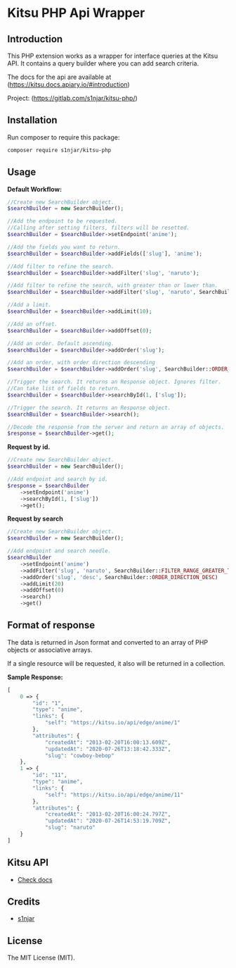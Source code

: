 Kitsu PHP Api Wrapper
=====================

## Introduction
This PHP extension works as a wrapper for interface queries at the Kitsu API.
It contains a query builder where you can add search criteria.

The docs for the api are available at (https://kitsu.docs.apiary.io/#introduction)

Project: (https://gitlab.com/s1njar/kitsu-php/)

## Installation

Run composer to require this package:
```bash
composer require s1njar/kitsu-php
```
## Usage

**Default Workflow:**

```php
//Create new SearchBuilder object.
$searchBuilder = new SearchBuilder();

//Add the endpoint to be requested.
//Calling after setting filters, filters will be resetted.
$searchBuilder = $searchBuilder->setEndpoint('anime');

//Add the fields you want to return.
$searchBuilder = $searchBuilder->addFields(['slug'], 'anime');

//Add filter to refine the search.
$searchBuilder = $searchBuilder->addFilter('slug', 'naruto');

//Add filter to refine the search, with greater than or lower than.
$searchBuilder = $searchBuilder->addFilter('slug', 'naruto', SearchBuilder::FILTER_RANGE_GREATER_THAN);

//Add a limit.
$searchBuilder = $searchBuilder->addLimit(10);

//Add an offset.
$searchBuilder = $searchBuilder->addOffset(0);

//Add an order. Default ascending.
$searchBuilder = $searchBuilder->addOrder('slug');

//Add an order, with order direction descending
$searchBuilder = $searchBuilder->addOrder('slug', SearchBuilder::ORDER_DIRECTION_DESC);

//Trigger the search. It returns an Response object. Ignores filter.
//Can take list of fields to return.
$searchBuilder = $searchBuilder->searchById(1, ['slug']);

//Trigger the search. It returns an Response object.
$searchBuilder = $searchBuilder->search();

//Decode the response from the server and return an array of objects.
$response = $searchBuilder->get();
```

**Request by id.**

```php
//Create new SearchBuilder object.
$searchBuilder = new SearchBuilder();

//Add endpoint and search by id.
$response = $searchBuilder
    ->setEndpoint('anime')
    ->searchById(1, ['slug'])
    ->get();
```

**Request by search**

```php
//Create new SearchBuilder object.
$searchBuilder = new SearchBuilder();

//Add endpoint and search needle.
$searchBuilder
    ->setEndpoint('anime')
    ->addFilter('slug', 'naruto', SearchBuilder::FILTER_RANGE_GREATER_THAN)
    ->addOrder('slug', 'desc', SearchBuilder::ORDER_DIRECTION_DESC)
    ->addLimit(20)
    ->addOffset(0)
    ->search()
    ->get()
```

## Format of response

The data is returned in Json format and converted to an array of PHP 
objects or associative arrays.

If a single resource will be requested, it also will be returned in a collection. 

**Sample Response:**

```php
[
    0 => {
        "id": "1",
        "type": "anime",
        "links": {
            "self": "https://kitsu.io/api/edge/anime/1"
        },
        "attributes": {
            "createdAt": "2013-02-20T16:00:13.609Z",
            "updatedAt": "2020-07-26T13:18:42.333Z",
            "slug": "cowboy-bebop"
    },
    1 => {
        "id": "11",
        "type": "anime",
        "links": {
            "self": "https://kitsu.io/api/edge/anime/11"
        },
        "attributes": {
            "createdAt": "2013-02-20T16:00:24.797Z",
            "updatedAt": "2020-07-26T14:53:19.709Z",
            "slug": "naruto"
    }
]
```

## Kitsu API

- [Check docs](https://kitsu.docs.apiary.io/#introduction)

## Credits

- [s1njar](https://twitter.com/s1njar)

## License

The MIT License (MIT).

